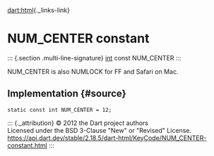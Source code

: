 [dart:html](../../dart-html/dart-html-library){._links-link}

NUM\_CENTER constant
====================

::: {.section .multi-line-signature}
[int](../../dart-core/int-class) const NUM\_CENTER
:::

NUM\_CENTER is also NUMLOCK for FF and Safari on Mac.

Implementation {#source}
--------------

``` {.language-dart data-language="dart"}
static const int NUM_CENTER = 12;
```

::: {._attribution}
© 2012 the Dart project authors\
Licensed under the BSD 3-Clause \"New\" or \"Revised\" License.\
<https://api.dart.dev/stable/2.18.5/dart-html/KeyCode/NUM_CENTER-constant.html>
:::
